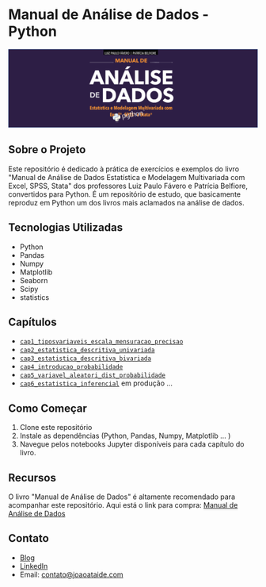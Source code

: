 # Manual de Análise de Dados - Python

![Project Image](banner.png)

## Sobre o Projeto

Este repositório é dedicado à prática de exercícios e exemplos do livro "Manual de Análise de Dados Estatística e Modelagem Multivariada com Excel, SPSS, Stata" dos professores Luiz Paulo Fávero e Patrícia Belfiore, convertidos para Python. É um repositório de estudo, que basicamente reproduz em Python um dos livros mais aclamados na análise de dados.

## Tecnologias Utilizadas

- Python
- Pandas
- Numpy
- Matplotlib
- Seaborn
- Scipy
- statistics

## Capítulos
- [`cap1_tiposvariaveis_escala_mensuracao_precisao`](https://github.com/jvataidee/ManualdeAnalisedeDadosPython/blob/master/cap1_tiposvariaveis_escala_mensuracao_precisao.ipynb)
- [`cap2_estatistica_descritiva_univariada`](https://github.com/jvataidee/ManualdeAnalisedeDadosPython/blob/master/cap2_estatistica_descritiva_univariada.ipynb)
- [`cap3_estatistica_descritiva_bivariada`](https://github.com/jvataidee/ManualdeAnalisedeDadosPython/blob/master/cap3_estatistica_descritiva_bivariada.ipynb)
- [`cap4_introducao_probabilidade`](https://github.com/jvataidee/ManualdeAnalisedeDadosPython/blob/master/cap4_introducao_probabilidade.ipynb)
- [`cap5_variavel_aleatori_dist_probabilidade`](https://github.com/jvataidee/ManualdeAnalisedeDadosPython/blob/master/cap1_tiposvariaveis_escala_mensuracao_precisao.ipynb)
- [`cap6_estatistica_inferencial`](https://github.com/jvataidee/ManualdeAnalisedeDadosPython/blob/master/cap6_estatistica_inferencial.ipynb) em produção ...

## Como Começar

1. Clone este repositório
2. Instale as dependências (Python, Pandas, Numpy, Matplotlib ... )
3. Navegue pelos notebooks Jupyter disponíveis para cada capítulo do livro.

## Recursos

O livro "Manual de Análise de Dados" é altamente recomendado para acompanhar este repositório. Aqui está o link para compra: [Manual de Análise de Dados](https://www.amazon.com.br/Manual-An%C3%A1lise-Dados-Luiz-F%C3%A1vero/dp/8535270876)

## Contato

- [Blog](www.joaoataide.com)
- [LinkedIn](https://www.linkedin.com/in/joaoataidee/)
- Email: contato@joaoataide.com
